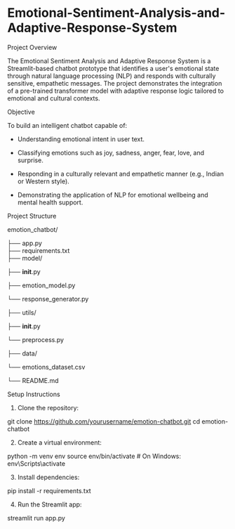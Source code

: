 # Emotional-Sentiment-Analysis-and-Adaptive-Response-System

Project Overview

The Emotional Sentiment Analysis and Adaptive Response System is a Streamlit-based chatbot prototype that identifies a user's emotional state through natural language processing (NLP) and responds with culturally sensitive, empathetic messages. The project demonstrates the integration of a pre-trained transformer model with adaptive response logic tailored to emotional and cultural contexts.

Objective

To build an intelligent chatbot capable of:

* Understanding emotional intent in user text.

* Classifying emotions such as joy, sadness, anger, fear, love, and surprise.

* Responding in a culturally relevant and empathetic manner (e.g., Indian or Western style).

* Demonstrating the application of NLP for emotional wellbeing and mental health support.

Project Structure

emotion_chatbot/

├── app.py                         
├── requirements.txt                
├── model/

   ├── __init__.py

   ├── emotion_model.py 

   └── response_generator.py       

├── utils/

   ├── __init__.py

   └── preprocess.py              

├── data/

   └── emotions_dataset.csv       

└── README.md                      

Setup Instructions

1. Clone the repository:

git clone https://github.com/yourusername/emotion-chatbot.git
cd emotion-chatbot

2. Create a virtual environment:

python -m venv env
source env/bin/activate  # On Windows: env\Scripts\activate

3. Install dependencies:

pip install -r requirements.txt

4. Run the Streamlit app:

streamlit run app.py
